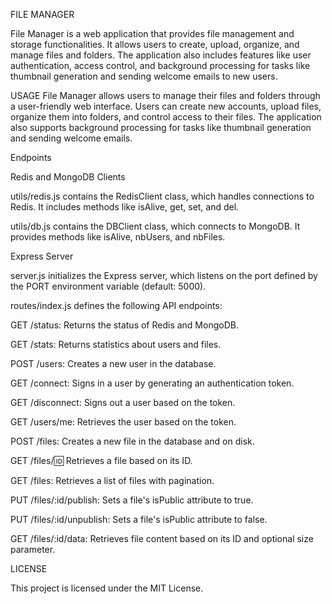 FILE MANAGER

File Manager is a web application that provides file management and storage functionalities. It allows users to create, upload, organize, and manage files and folders. The application also includes features like user authentication, access control, and background processing for tasks like thumbnail generation and sending welcome emails to new users.

USAGE
File Manager allows users to manage their files and folders through a user-friendly web interface. Users can create new accounts, upload files, organize them into folders, and control access to their files. The application also supports background processing for tasks like thumbnail generation and sending welcome emails.

Endpoints

Redis and MongoDB Clients

utils/redis.js contains the RedisClient class, which handles connections to Redis. It includes methods like isAlive, get, set, and del.

utils/db.js contains the DBClient class, which connects to MongoDB. It provides methods like isAlive, nbUsers, and nbFiles.

Express Server

server.js initializes the Express server, which listens on the port defined by the PORT environment variable (default: 5000).

routes/index.js defines the following API endpoints:

GET /status: Returns the status of Redis and MongoDB.

GET /stats: Returns statistics about users and files.

POST /users: Creates a new user in the database.

GET /connect: Signs in a user by generating an authentication token.

GET /disconnect: Signs out a user based on the token.

GET /users/me: Retrieves the user based on the token.

POST /files: Creates a new file in the database and on disk.

GET /files/:id: Retrieves a file based on its ID.

GET /files: Retrieves a list of files with pagination.

PUT /files/:id/publish: Sets a file's isPublic attribute to true.

PUT /files/:id/unpublish: Sets a file's isPublic attribute to false.

GET /files/:id/data: Retrieves file content based on its ID and optional size parameter.

LICENSE

This project is licensed under the MIT License.
